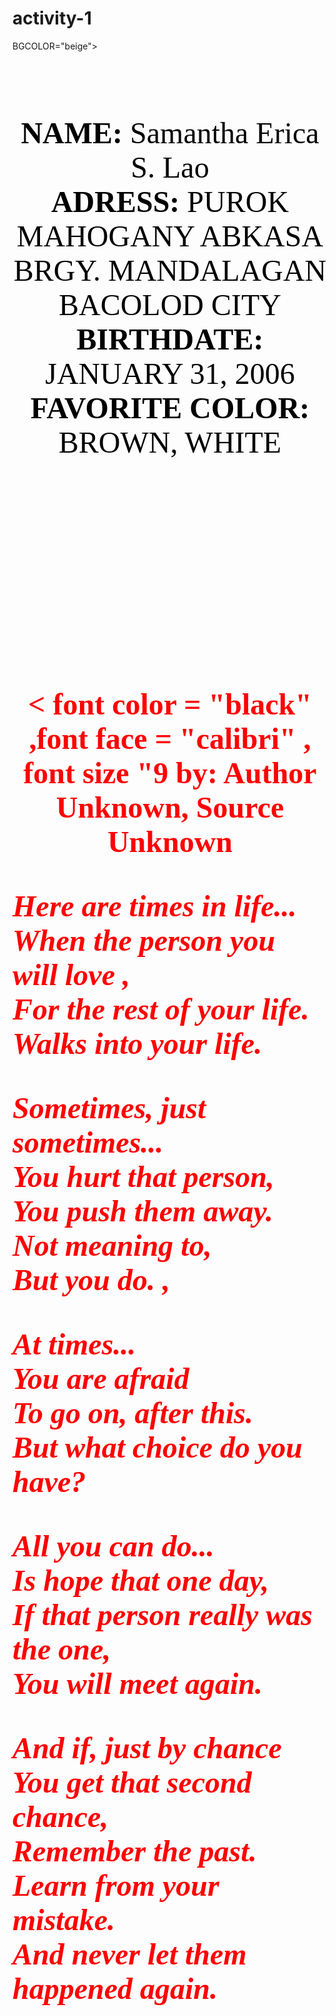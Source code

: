 # activity-1
<HTML>
<HEAD><TITLE>HOME PAGE</TITLE></HEAD>

<BODY> BGCOLOR="beige">
<FONT color="black", size="9", face="calibri">

<P ALIGN=CENTER><BR>
<B>NAME:</B> Samantha Erica S. Lao <BR>
<B>ADRESS:</B> PUROK MAHOGANY ABKASA BRGY. MANDALAGAN BACOLOD CITY <BR>
<B>BIRTHDATE:</B> JANUARY 31, 2006 <BR>
<B>FAVORITE COLOR:</B> BROWN, WHITE

<br><br><br>
<p align = center >
  <font color = "red", font face = "calibri", font size "9"> <b><b>
<br>
<p align = "center"> < font color = "black" ,font face = "calibri" , font size "9 <b><b>
 by: Author Unknown, Source Unknown
<br>
 <p align = "center'> < font color = "red" ,font face = "calibri" , font size "9 <b><b>
      <i> Here are times in life...
      <br> When the person you will love ,
      <br> For the rest of your life. 
      <br> Walks into your life. 
 
 <p align = "center'> < font color = "white" ,font face = "calibri" , font size "9 <b><b>
      <b> Sometimes, just sometimes...
      <br> You hurt that person,
      <br> You push them away.
      <br> Not meaning to,
      <br> But you do. <b>, </u> 
        
 <p align = "center'> < font color = "blue" ,font face = "calibri" , font size "9 <b><b>
      <b> At times...
      <br> You are afraid
      <br> To go on, after this.
      <br> But what choice do you have?
        
  <p align = "center'> < font color = "yellow" ,font face = "calibri" , font size "9 <b><b>
      <b> All you can do...
      <br> Is hope that one day, 
      <br> If that person really was the one, 
      <br> You will meet again.
        
  <p align = "center'> < font color = "yellow" ,font face = "calibri" , font size "9 <b><b>
      <b> And if, just by chance
      <br> You get that second chance,
      <br> Remember the past.
      <br> Learn from your mistake. 
      <br> And never let them happened again. 

        
           
  
